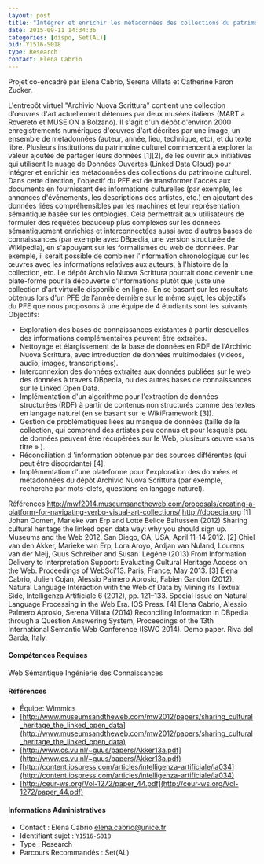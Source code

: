 ```yaml
---
layout: post
title: "Intégrer et enrichir les métadonnées des collections du patrimoine culturel grâce au web de données"
date: 2015-09-11 14:34:36
categories: [dispo, Set(AL)]
pid: Y1516-S018
type: Research
contact: Elena Cabrio
---
```

       
Projet co-encadré par Elena Cabrio, Serena Villata et Catherine Faron Zucker.

L'entrepôt virtuel "Archivio Nuova Scrittura" contient une collection d'œuvres d'art actuellement détenues par deux musées italiens (MART a Rovereto et MUSEION a Bolzano). Il s'agit d'un dépôt d'environ 2000 enregistrements numériques d'œuvres d'art décrites par une image, un ensemble de métadonnées (auteur, année, lieu, technique, etc), et du texte libre. Plusieurs institutions du patrimoine culturel commencent à explorer la valeur ajoutée de partager leurs données [1][2], de les ouvrir aux initiatives qui utilisent le nuage de Données Ouvertes (Linked Data Cloud) pour intégrer et enrichir les métadonnées des collections du patrimoine culturel. Dans cette direction, l'objectif du PFE est de transformer l'accès aux documents en fournissant des informations culturelles (par exemple, les annonces d'événements, les descriptions des artistes, etc.) en ajoutant des données liées compréhensibles par les machines et leur représentation sémantique basée sur les ontologies.
Cela permettrait aux utilisateurs de formuler des requêtes beaucoup plus complexes sur les données sémantiquement enrichies et interconnectées aussi avec d'autres bases de connaissances (par exemple avec DBpedia, une version structurée de Wikipedia), en s'appuyant sur les formalismes du web de données. Par exemple, il serait possible de combiner l'information chronologique sur les œuvres avec les informations relatives aux auteurs, à l'histoire de la collection, etc. Le dépôt Archivio Nuova Scrittura pourrait donc devenir une plate-forme pour la découverte d'informations plutôt que juste une collection d'art virtuelle disponible en ligne.  En se basant sur les résultats obtenus lors d'un PFE de l’année dernière sur le même sujet, les objectifs du PFE que nous proposons à une équipe de 4 étudiants sont les suivants :
Objectifs:
- Exploration des bases de connaissances existantes à partir desquelles des informations complémentaires peuvent être extraites.
- Nettoyage et élargissement de la base de données en RDF de l'Archivio Nuova Scrittura, avec introduction de données multimodales (videos, audio, images, transcriptions).
- Interconnexion des données extraites aux données publiées sur le web des données à travers DBpedia, ou des autres bases de connaissances sur le Linked Open Data.
- Implémentation d'un algorithme pour l'extraction de données structurées (RDF) à partir de contenus non structurés comme des textes en langage naturel (en se basant sur le WikiFramework [3]).
- Gestion de problématiques liées au manque de données (taille de la collection, qui comprend des artistes peu connus et pour lesquels peu de données peuvent être récupérées sur le Web, plusieurs œuvre «sans titre » ).
- Réconciliation d 'information obtenue par des sources différentes (qui peut être discordante) [4].
- Implémentation d'une plateforme pour l'exploration des données et métadonnées du dépôt Archivio Nuova Scrittura (par exemple, recherche par mots-clefs, questions en langage naturel).

Références
http://mwf2014.museumsandtheweb.com/proposals/creating-a-platform-for-navigating-verbo-visual-art-collections/
http://dbpedia.org
[1] Johan Oomen, Marieke van Erp and Lotte Belice Baltussen (2012) Sharing cultural heritage the linked open data way:  why you should sign up. Museums and the Web 2012, San Diego, CA, USA, April 11-14 2012.
[2] Chiel van den Akker, Marieke van Erp, Lora Aroyo, Ardjan van Nuland, Lourens van der Meij, Guus Schreiber and Susan  Legêne (2013) From Information Delivery to Interpretation Support: Evaluating Cultural Heritage Access on the Web.  Proceedings of WebSci’13. Paris, France, May 2013.
[3] Elena Cabrio, Julien Cojan, Alessio Palmero Aprosio, Fabien Gandon (2012). Natural Language Interaction with the Web of Data by Mining its Textual Side, Intelligenza Artificiale 6 (2012), pp. 121–133. Special Issue on Natural  Language Processing in the Web Era. IOS Press.
[4] Elena Cabrio, Alessio Palmero Aprosio, Serena Villata (2014) Reconciling Information in DBpedia through a Question Answering System, Proceedings of the 13th International Semantic Web Conference (ISWC 2014). Demo paper. Riva del Garda, Italy.

#### Compétences Requises
Web Sémantique
Ingénierie des Connaissances


#### Références

  * Équipe: Wimmics
  * [http://www.museumsandtheweb.com/mw2012/papers/sharing_cultural_heritage_the_linked_open_data](http://www.museumsandtheweb.com/mw2012/papers/sharing_cultural_heritage_the_linked_open_data)
  * [http://www.cs.vu.nl/~guus/papers/Akker13a.pdf](http://www.cs.vu.nl/~guus/papers/Akker13a.pdf)
  * [http://content.iospress.com/articles/intelligenza-artificiale/ia034](http://content.iospress.com/articles/intelligenza-artificiale/ia034)
  * [http://ceur-ws.org/Vol-1272/paper_44.pdf](http://ceur-ws.org/Vol-1272/paper_44.pdf)

#### Informations Administratives
  * Contact : Elena Cabrio <elena.cabrio@unice.fr>
  * Identifiant sujet : `Y1516-S018`
  * Type : Research
  * Parcours Recommandés : Set(AL)
     